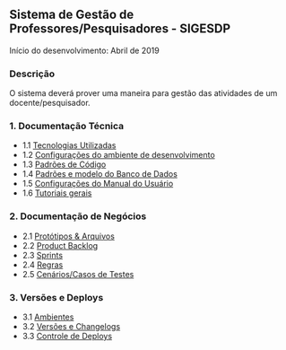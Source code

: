 ## Sistema de Gestão de Professores/Pesquisadores - SIGESDP

Início do desenvolvimento: Abril de 2019

### Descrição

O sistema deverá prover uma maneira para gestão das atividades de um docente/pesquisador.

### 1. Documentação Técnica

- 1.1 [Tecnologias Utilizadas](tecnologias)
- 1.2 [Configurações do ambiente de desenvolvimento](configuracoes-ambiente)
- 1.3 [Padrões de Código](padroes-codigos)
- 1.4 [Padrões e modelo do Banco de Dados](padroes-modelo-bd)
- 1.5 [Configurações do Manual do Usuário](configuracoes-manual)
- 1.6 [Tutoriais gerais](tutoriais-gerais)

### 2. Documentação de Negócios

- 2.1 [Protótipos & Arquivos](arquivos)
- 2.2 [Product Backlog](product-backlog)
- 2.3 [Sprints](sprints)
- 2.4 [Regras](regras)
- 2.5 [Cenários/Casos de Testes](cenarios-teste)
 
### 3. Versões e Deploys

- 3.1 [Ambientes](ambientes)
- 3.2 [Versões e Changelogs](versoes-changelogs)
- 3.3 [Controle de Deploys](controle-deploys)




